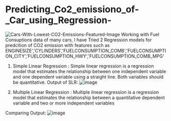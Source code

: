 # Predicting_Co2_emissiono_of-_Car_using_Regression-
![Cars-With-Lowest-CO2-Emissions-Featured-Image](https://github.com/Sarthaksaraf96/Predicting_Co2_emissiono_of-_Car_using_Regression-/assets/132260196/ecf62cf4-4e9d-4c99-b863-68dcba73a93a)
Working with Fuel Consuptions data of many cars, I have Tried 2 Regression models for predcition of CO2 emission with features such as ENGINESIZE','CYLINDERS','FUELCONSUMPTION_COMB','FUELCONSUMPTION_CITY','FUELCONSUMPTION_HWY','FUELCONSUMPTION_COMB_MPG' 
1) Simple Linear Regression : Simple linear regression is a regression model that estimates the relationship between one independent variable and one dependent variable using a straight line. Both variables should be quantitative.
Output of SLR:
![image](https://github.com/Sarthaksaraf96/Predicting_Co2_emissiono_of-_Car_using_Regression-/assets/132260196/a346041a-6fb2-4c85-a8b7-7453db42a571)

2) Multiple Linear Regression : Multiple linear regression is a regression model that estimates the relationship between a quantitative dependent variable and two or more independent variables

Comparing Output: ![image](https://github.com/Sarthaksaraf96/Predicting_Co2_emissiono_of-_Car_using_Regression-/assets/132260196/11b0dec1-454f-4a1f-97aa-150c8888d3ff)
